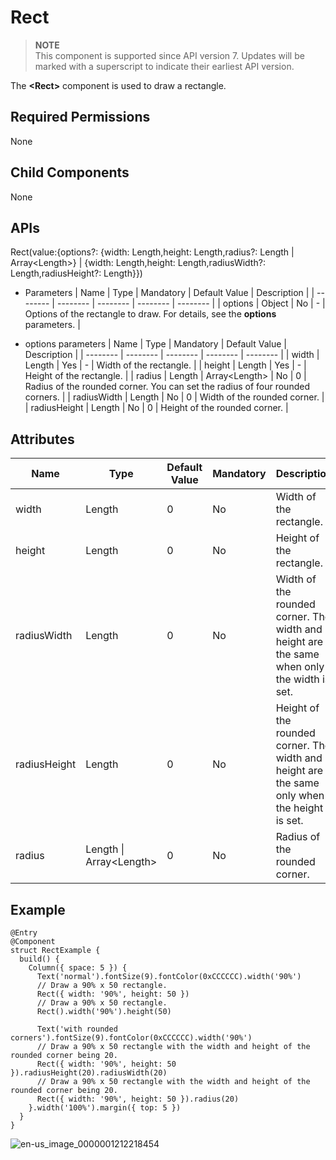 # Rect


> **NOTE**<br>
> This component is supported since API version 7. Updates will be marked with a superscript to indicate their earliest API version.


The **<Rect\>** component is used to draw a rectangle.


## Required Permissions

None


## Child Components

None


## APIs

Rect(value:{options?: {width: Length,height: Length,radius?: Length | Array&lt;Length&gt;} | {width: Length,height: Length,radiusWidth?: Length,radiusHeight?: Length}})

- Parameters
  | Name | Type | Mandatory | Default Value | Description | 
  | -------- | -------- | -------- | -------- | -------- |
  | options | Object | No | - | Options of the rectangle to draw. For details, see the **options** parameters. | 

- options parameters
  | Name | Type | Mandatory | Default Value | Description | 
  | -------- | -------- | -------- | -------- | -------- |
  | width | Length | Yes | - | Width of the rectangle. | 
  | height | Length | Yes | - | Height of the rectangle. | 
  | radius | Length \| Array&lt;Length&gt; | No | 0 | Radius of the rounded corner. You can set the radius of four rounded corners. | 
  | radiusWidth | Length | No | 0 | Width of the rounded corner. | 
  | radiusHeight | Length | No | 0 | Height of the rounded corner. | 


## Attributes

| Name | Type | Default Value | Mandatory | Description | 
| -------- | -------- | -------- | -------- | -------- |
| width | Length | 0 | No | Width of the rectangle. | 
| height | Length | 0 | No | Height of the rectangle. | 
| radiusWidth | Length | 0 | No | Width of the rounded corner. The width and height are the same when only the width is set. | 
| radiusHeight | Length | 0 | No | Height of the rounded corner. The width and height are the same only when the height is set. | 
| radius | Length \| Array&lt;Length&gt; | 0 | No | Radius of the rounded corner. | 


## Example

  
```
@Entry
@Component
struct RectExample {
  build() {
    Column({ space: 5 }) {
      Text('normal').fontSize(9).fontColor(0xCCCCCC).width('90%')
      // Draw a 90% x 50 rectangle.
      Rect({ width: '90%', height: 50 })
      // Draw a 90% x 50 rectangle.
      Rect().width('90%').height(50)

      Text('with rounded corners').fontSize(9).fontColor(0xCCCCCC).width('90%')
      // Draw a 90% x 50 rectangle with the width and height of the rounded corner being 20.
      Rect({ width: '90%', height: 50 }).radiusHeight(20).radiusWidth(20)
      // Draw a 90% x 50 rectangle with the width and height of the rounded corner being 20.
      Rect({ width: '90%', height: 50 }).radius(20)
    }.width('100%').margin({ top: 5 })
  }
}
```

![en-us_image_0000001212218454](figures/en-us_image_0000001212218454.png)
